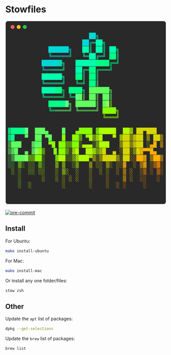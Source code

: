 # Stowfiles

![`cat engeir.txt | lolcat 2>/dev/null`](assets/logo.svg)

[![pre-commit](https://img.shields.io/badge/pre--commit-enabled-brightgreen?logo=pre-commit&logoColor=white)](https://github.com/pre-commit/pre-commit)

## Install

For Ubuntu:

```sh
make install-ubuntu
```

For Mac:

```sh
make install-mac
```

Or install any one folder/files:

```sh
stow zsh
```

## Other

Update the `apt` list of packages:

```sh
dpkg --get-selections
```

Update the `brew` list of packages:

```sh
brew list
```
